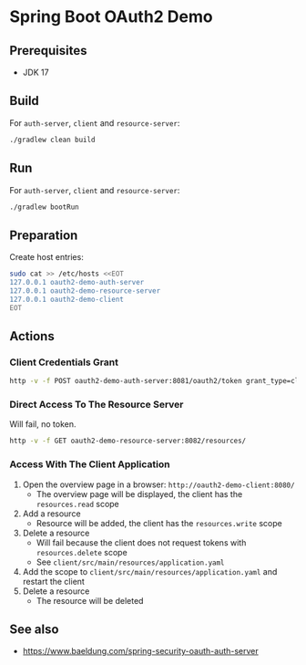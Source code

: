 # Spring Boot OAuth2 Demo

## Prerequisites

* JDK 17

## Build

For `auth-server`, `client` and `resource-server`: 

```bash
./gradlew clean build
```

## Run

For `auth-server`, `client` and `resource-server`:

```bash
./gradlew bootRun
```

## Preparation

Create host entries:

```bash
sudo cat >> /etc/hosts <<EOT
127.0.0.1 oauth2-demo-auth-server
127.0.0.1 oauth2-demo-resource-server
127.0.0.1 oauth2-demo-client
EOT
```

## Actions

### Client Credentials Grant

```bash
http -v -f POST oauth2-demo-auth-server:8081/oauth2/token grant_type=client_credentials client_id=client client_secret=melanie1234 audience=test.read
```

### Direct Access To The Resource Server

Will fail, no token.

```bash
http -v -f GET oauth2-demo-resource-server:8082/resources/
```

### Access With The Client Application

1. Open the overview page in a browser: `http://oauth2-demo-client:8080/`
   * The overview page will be displayed, the client has the `resources.read` scope
2. Add a resource
   * Resource will be added, the client has the `resources.write` scope
3. Delete a resource
   * Will fail because the client does not request tokens with `resources.delete` scope
   * See `client/src/main/resources/application.yaml`
4. Add the scope to `client/src/main/resources/application.yaml` and restart the client
5. Delete a resource
   * The resource will be deleted

## See also

* https://www.baeldung.com/spring-security-oauth-auth-server